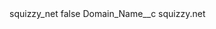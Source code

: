 <?xml version="1.0" encoding="UTF-8"?>
<CustomMetadata xmlns="http://soap.sforce.com/2006/04/metadata" xmlns:xsi="http://www.w3.org/2001/XMLSchema-instance" xmlns:xsd="http://www.w3.org/2001/XMLSchema">
    <label>squizzy_net</label>
    <protected>false</protected>
    <values>
        <field>Domain_Name__c</field>
        <value xsi:type="xsd:string">squizzy.net</value>
    </values>
</CustomMetadata>
